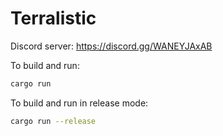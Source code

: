 # Terralistic

Discord server: https://discord.gg/WANEYJAxAB

To build and run:

```bash
cargo run
```

To build and run in release mode:

```bash
cargo run --release
```
